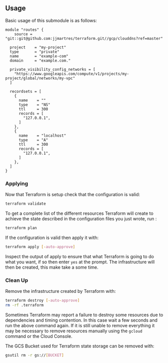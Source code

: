 ## Usage
Basic usage of this submodule is as follows:

```hcl
module "routes" {
    source = "git::git@github.com:jjmartres/terraform.git//gcp/clouddns?ref=master"

  project    = "my-project"
  type       = "private"
  name       = "example-com"
  domain     = "example.com."

  private_visibility_config_networks = [
    "https://www.googleapis.com/compute/v1/projects/my-project/global/networks/my-vpc"
  ]

  recordsets = [
    {
      name    = ""
      type    = "NS"
      ttl     = 300
      records = [
        "127.0.0.1",
      ]
    },
    {
      name    = "localhost"
      type    = "A"
      ttl     = 300
      records = [
        "127.0.0.1",
      ]
    },
  ]
}
```
### Applying

Now that Terraform is setup check that the configuration is valid:

```bash
terraform validate 
```

To get a complete list of the different resources Terraform will create to achieve the state described in the configuration files you just wrote, run :

```bash
terraform plan
```

If the configuration is valid then apply it with:

```bash
terraform apply [-auto-approve]
```

Inspect the output of apply to ensure that what Terraform is going to do what you want, if so then enter `yes` at the prompt.
The infrastructure will then be created, this make take a some time.


### Clean Up

Remove the infrastructure created by Terraform with:

```bash
terraform destroy [-auto-approve]
rm -rf .terraform
```

Sometimes Terraform may report a failure to destroy some resources due to dependencies and timing contention.
In this case wait a few seconds and run the above command again. If it is still unable to remove everything it may be necessary to remove resources manually using the `gcloud` command or the Cloud Console.

The GCS Bucket used for Terraform state storage can be removed with:

```bash
gsutil rm -r gs://[BUCKET]
```